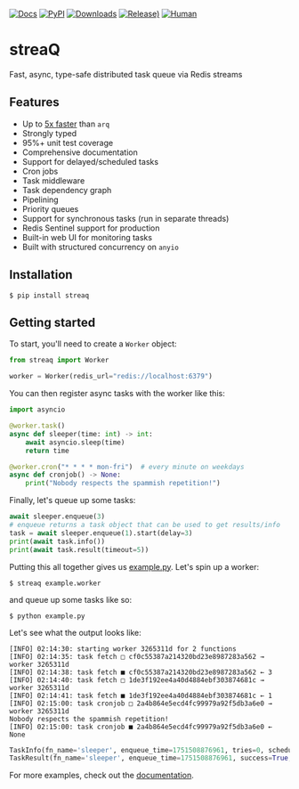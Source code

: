 [![Docs](https://readthedocs.org/projects/streaq/badge/?version=latest)](https://streaq.readthedocs.io/en/latest/?badge=latest)
[![PyPI](https://img.shields.io/pypi/v/streaq)](https://pypi.org/project/streaq)
[![Downloads](https://static.pepy.tech/badge/streaq)](https://pepy.tech/project/streaq)
[![Release)](https://img.shields.io/github/v/release/tastyware/streaq?label=release%20notes)](https://github.com/tastyware/streaq/releases)
[![Human](https://img.shields.io/badge/human-coded-green?logo=data:image/svg+xml;base64,PHN2ZyB4bWxucz0iaHR0cDovL3d3dy53My5vcmcvMjAwMC9zdmciIHdpZHRoPSIyNCIgaGVpZ2h0PSIyNCIgdmlld0JveD0iMCAwIDI0IDI0IiBmaWxsPSJub25lIiBzdHJva2U9IiNmZmZmZmYiIHN0cm9rZS13aWR0aD0iMiIgc3Ryb2tlLWxpbmVjYXA9InJvdW5kIiBzdHJva2UtbGluZWpvaW49InJvdW5kIiBjbGFzcz0ibHVjaWRlIGx1Y2lkZS1wZXJzb24tc3RhbmRpbmctaWNvbiBsdWNpZGUtcGVyc29uLXN0YW5kaW5nIj48Y2lyY2xlIGN4PSIxMiIgY3k9IjUiIHI9IjEiLz48cGF0aCBkPSJtOSAyMCAzLTYgMyA2Ii8+PHBhdGggZD0ibTYgOCA2IDIgNi0yIi8+PHBhdGggZD0iTTEyIDEwdjQiLz48L3N2Zz4=)](#)

# streaQ

Fast, async, type-safe distributed task queue via Redis streams

## Features

- Up to [5x faster](https://github.com/tastyware/streaq/tree/master/benchmarks) than `arq`
- Strongly typed
- 95%+ unit test coverage
- Comprehensive documentation
- Support for delayed/scheduled tasks
- Cron jobs
- Task middleware
- Task dependency graph
- Pipelining
- Priority queues
- Support for synchronous tasks (run in separate threads)
- Redis Sentinel support for production
- Built-in web UI for monitoring tasks
- Built with structured concurrency on `anyio`

## Installation

```console
$ pip install streaq
```

## Getting started

To start, you'll need to create a `Worker` object:

```python
from streaq import Worker

worker = Worker(redis_url="redis://localhost:6379")
```

You can then register async tasks with the worker like this:

```python
import asyncio

@worker.task()
async def sleeper(time: int) -> int:
    await asyncio.sleep(time)
    return time

@worker.cron("* * * * mon-fri")  # every minute on weekdays
async def cronjob() -> None:
    print("Nobody respects the spammish repetition!")
```

Finally, let's queue up some tasks:

```python
await sleeper.enqueue(3)
# enqueue returns a task object that can be used to get results/info
task = await sleeper.enqueue(1).start(delay=3)
print(await task.info())
print(await task.result(timeout=5))
```

Putting this all together gives us [example.py](https://github.com/tastyware/streaq/blob/master/example.py). Let's spin up a worker:
```
$ streaq example.worker
```
and queue up some tasks like so:
```
$ python example.py
```

Let's see what the output looks like:

```
[INFO] 02:14:30: starting worker 3265311d for 2 functions
[INFO] 02:14:35: task fetch □ cf0c55387a214320bd23e8987283a562 → worker 3265311d
[INFO] 02:14:38: task fetch ■ cf0c55387a214320bd23e8987283a562 ← 3
[INFO] 02:14:40: task fetch □ 1de3f192ee4a40d4884ebf303874681c → worker 3265311d
[INFO] 02:14:41: task fetch ■ 1de3f192ee4a40d4884ebf303874681c ← 1
[INFO] 02:15:00: task cronjob □ 2a4b864e5ecd4fc99979a92f5db3a6e0 → worker 3265311d
Nobody respects the spammish repetition!
[INFO] 02:15:00: task cronjob ■ 2a4b864e5ecd4fc99979a92f5db3a6e0 ← None
```
```python
TaskInfo(fn_name='sleeper', enqueue_time=1751508876961, tries=0, scheduled=datetime.datetime(2025, 7, 3, 2, 14, 39, 961000, tzinfo=datetime.timezone.utc), dependencies=set(), dependents=set())
TaskResult(fn_name='sleeper', enqueue_time=1751508876961, success=True, result=1, start_time=1751508880500, finish_time=1751508881503, tries=1, worker_id='ca5bd9eb')
```

For more examples, check out the [documentation](https://streaq.readthedocs.io/en/latest/).
